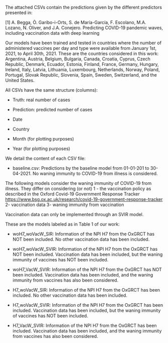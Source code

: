 The attached CSVs contain the predictions given by the different predictors presented in:

[1] A. Begga, Ò. Garibo-i-Orts, S. de María-García, F. Escolano, M.A. Lozano, N. Oliver, and J.A. Conejero. Predicting COVID-19 pandemic waves, including vaccination data with deep learning

Our models have been trained and tested in countries where the number of administered vaccines per day and type were available from January 1st, 2021, to April 30th, 2021. These are the countries considered in this work: Argentina, Austria, Belgium, Bulgaria, Canada, Croatia, Cyprus, Czech Republic, Denmark, Ecuador, Estonia, Finland, France, Germany, Hungary, Ireland, Italy, Latvia, Lithuania, Luxembourg, Netherlands, Norway, Poland, Portugal, Slovak Republic, Slovenia, Spain, Sweden, Switzerland, and the United States.

All CSVs have the same structure (columns):

  - Truth: real number of cases

  - Prediction: predicted number of cases

  - Date

  - Country

  - Month (for plotting purposes)

  - Year (for plotting purposes)

We detail the content of each CSV file:

  - baseline.csv: Predictions by the baseline model from 01-01-201 to 30-04-2021. No waning immunity to COVID-19 from illness is considered.

The following models consider the waning immunity of COVID-19 from illness. They differ on considering (or not)
1 - the vaccination policy as described in the Oxford Covid-19 Government Response Tracker https://www.bsg.ox.ac.uk/research/covid-19-government-response-tracker
2- vaccination data
3- waning immunity from vaccination

Vaccination data can only be implemented through an SVIR model.

These are the models labeled as in Table 1 of our work:

  - woH7_woVacW_SIR: Information of the NPI H7 from the OxGRCT has NOT been included. No other vaccination data has been included.

  - woH7_woVacW_SVIR: Information of the NPI H7 from the OxGRCT has NOT been included. Vaccination data has been included, but the waning immunity of vaccines has NOT been included.

  - woH7_VacW_SVIR: Information of the NPI H7 from the OxGRCT has NOT been included. Vaccination data has been included, and the waning immunity from vaccines has also been considered.

  - H7_woVacW_SIR: Information of the NPI H7 from the OxGRCT has been included. No other vaccination data has been included.

  - H7_woVacW_SVIR: Information of the NPI H7 from the OxGRCT has been included. Vaccination data has been included, but the waning immunity of vaccines has NOT been included.

  - H7_VacW_SVIR: Information of the NPI H7 from the OxGRCT has been included. Vaccination data has been included, and the waning immunity from vaccines has also been considered.
